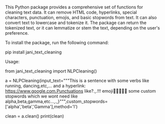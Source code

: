 This Python package provides a comprehensive set of functions for cleaning text data. 
It can remove HTML code, hyperlinks, special characters, punctuation, emojis, and basic stopwords from text. 
It can also convert text to lowercase and tokenize it. The package can return the tokenized text, or it can lemmatize or stem the text, depending on the user's preference.


To install the package, run the following command:

pip install jani_text_cleaning


Usage:

from jani_text_cleaning import NLPCleaning()

a = NLPCleaning(input_text="""This is a sentence with some verbs like running, dancing,etc,... and a hyperlink: https://www.google.com.Punctuations like?.,.!!! emoji👋👋😊😊😊 some custom stopwords which we wont need like alpha,beta,gamma,etc...,.,}""",custom_stopwords=['alpha','beta','Gamma'],method='l')


clean = a.clean()
print(clean)
